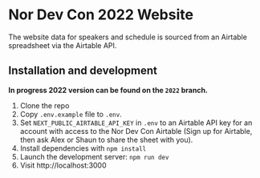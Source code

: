 # Nor Dev Con 2022 Website

The website data for speakers and schedule is sourced from an Airtable spreadsheet via the Airtable API.

## Installation and development

**In progress 2022 version can be found on the `2022` branch.**

1. Clone the repo
2. Copy `.env.example` file to `.env`.
3. Set `NEXT_PUBLIC_AIRTABLE_API_KEY` in `.env` to an Airtable API key for an account with access to the Nor Dev Con Airtable (Sign up for Airtable, then ask Alex or Shaun to share the sheet with you).
4. Install dependencies with `npm install`
5. Launch the development server: `npm run dev`
6. Visit http://localhost:3000
